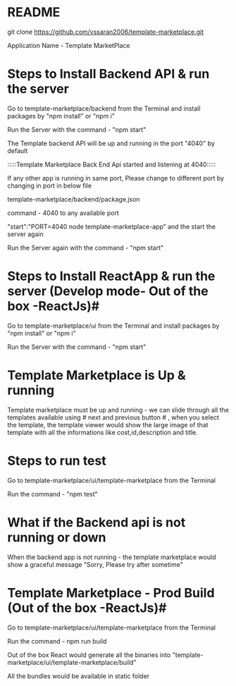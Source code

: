 # README #

git clone https://github.com/vssaran2006/template-marketplace.git

Application Name - Template MarketPlace


# Steps to Install Backend API & run the server #

Go to template-marketplace/backend from the Terminal and install packages by "npm install" or "npm i"

Run the Server with the command - "npm start"

The Template backend API will be up and running in the port "4040" by default 

:::::Template Marketplace Back End Api started and listening at 4040:::::

If any other app is running in same port, Please change to different port by changing in port in below file 

template-marketplace/backend/package.json 

command - 4040 to any available port

"start":"PORT=4040 node template-marketplace-app" and the start the server again 

Run the Server again with the command - "npm start"

# Steps to Install ReactApp & run the server (Develop mode- Out of the box -ReactJs)#

Go to template-marketplace/ui from the Terminal and install packages by "npm install" or "npm i"

Run the Server with the command - "npm start"

# Template Marketplace is Up & running #

Template marketplace must be up and running - we can slide through all the templates available using # next and previous button # , when you select the template,  the template viewer would show the large image of that template with all the informations like cost,id,description and title.

# Steps to run test #
Go to template-marketplace/ui/template-marketplace from the Terminal

Run the command - "npm test"

# What if the Backend api is not running or down #

When the backend app is not running - the template marketplace would show a graceful message "Sorry, Please try after sometime"

# Template Marketplace - Prod Build (Out of the box -ReactJs)#

Go to template-marketplace/ui/template-marketplace from the Terminal

Run the command - npm run build 

Out of the box React would generate all the binaries into "template-marketplace/ui/template-marketplace/build"

All the bundles would be available in static folder
